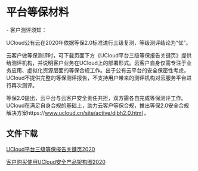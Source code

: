 

# 平台等保材料

\- 客户测评须知：

UCloud公有云在2020年依据等保2.0标准进行三级复测，等级测评结论为“优”。

云客户做等保测评时，可下载页面下方《UCloud平台三级等保报告关键页》提供给测评机构，并说明客户业务在UCloud上的部署形式。云客户自身仅需专注于业务应用、虚拟化资源层面的等保合规工作。出于公有云平台的安全保密性考虑，UCloud不提供完整的等保测评报告，不支持用户带来的测评机构对云服务平台进行再次测评。

等保2.0提出，云平台与云客户安全责任共担，双方需各自完成等保测评工作。UCloud在满足自身合规的基础上，助力云客户等保合规，推出等保2.0安全合规解决方案https://www.ucloud.cn/site/active/djbh2.0.html 。


## 文件下载

[UCloud平台三级等保报告关键页2020](http://udbcp-public.cn-gd.ufileos.com/UCloud云平台三级等保报告关键页2020.pdf)

[客户购买使用UCloud安全产品架构图2020](http://udbcp-public.cn-gd.ufileos.com/客户购买使用UCloud安全产品的示意图2020.pdf)
